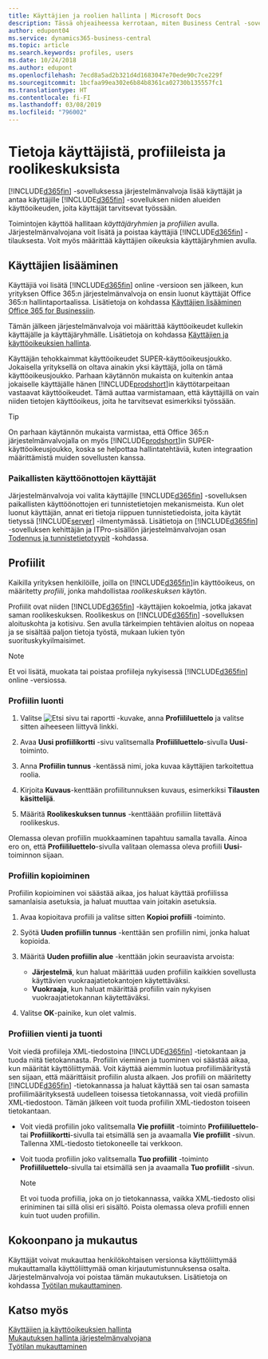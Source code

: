 ```yaml
---
title: Käyttäjien ja roolien hallinta | Microsoft Docs
description: Tässä ohjeaiheessa kerrotaan, miten Business Central -sovelluksen käyttäjiä ja roolikeskuksia hallitaan.
author: edupont04
ms.service: dynamics365-business-central
ms.topic: article
ms.search.keywords: profiles, users
ms.date: 10/24/2018
ms.author: edupont
ms.openlocfilehash: 7ecd8a5ad2b321d4d1683047e70ede90c7ce229f
ms.sourcegitcommit: 1bcfaa99ea302e6b84b8361ca02730b135557fc1
ms.translationtype: HT
ms.contentlocale: fi-FI
ms.lasthandoff: 03/08/2019
ms.locfileid: "796002"
---
```

# <a name="understanding-users-profiles-and-role-centers"></a>Tietoja käyttäjistä, profiileista ja roolikeskuksista

[!INCLUDE[d365fin](includes/d365fin_md.md)] -sovelluksessa järjestelmänvalvoja lisää käyttäjät ja antaa käyttäjille [!INCLUDE[d365fin](includes/d365fin_md.md)] -sovelluksen niiden alueiden käyttöoikeuden, joita käyttäjät tarvitsevat työssään.  

Toimintojen käyttöä hallitaan *käyttäjäryhmien* ja *profiilien* avulla. Järjestelmänvalvojana voit lisätä ja poistaa käyttäjiä [!INCLUDE[d365fin](includes/d365fin_md.md)] -tilauksesta. Voit myös määrittää käyttäjien oikeuksia käyttäjäryhmien avulla.  

## <a name="adding-users"></a>Käyttäjien lisääminen

Käyttäjiä voi lisätä [!INCLUDE[d365fin](includes/d365fin_md.md)] online -versioon sen jälkeen, kun yrityksen Office 365:n järjestelmänvalvoja on ensin luonut käyttäjät Office 365:n hallintaportaalissa. Lisätietoja on kohdassa [Käyttäjien lisääminen Office 365 for Businessiin](https://aka.ms/CreateOffice365Users).

Tämän jälkeen järjestelmänvalvoja voi määrittää käyttöoikeudet kullekin käyttäjälle ja käyttäjäryhmälle. Lisätietoja on kohdassa [Käyttäjien ja käyttöoikeuksien hallinta](ui-how-users-permissions.md).  

Käyttäjän tehokkaimmat käyttöoikeudet SUPER-käyttöoikeusjoukko. Jokaisella yrityksellä on oltava ainakin yksi käyttäjä, jolla on tämä käyttöoikeusjoukko. Parhaan käytännön mukaista on kuitenkin antaa jokaiselle käyttäjälle hänen [!INCLUDE[prodshort](includes/prodshort.md)]in käyttötarpeitaan vastaavat käyttöoikeudet. Tämä auttaa varmistamaan, että käyttäjillä on vain niiden tietojen käyttöoikeus, joita he tarvitsevat esimerkiksi työssään.  

> [!TIP]
> On parhaan käytännön mukaista varmistaa, että Office 365:n järjestelmänvalvojalla on myös [!INCLUDE[prodshort](includes/prodshort.md)]in SUPER-käyttöoikeusjoukko, koska se helpottaa hallintatehtäviä, kuten integraation määrittämistä muiden sovellusten kanssa.

### <a name="users-of-on-premises-deployments"></a>Paikallisten käyttöönottojen käyttäjät

Järjestelmänvalvoja voi valita käyttäjille [!INCLUDE[d365fin](includes/d365fin_md.md)] -sovelluksen paikallisten käyttöönottojen eri tunnistetietojen mekanismeista. Kun olet luonut käyttäjän, annat eri tietoja riippuen tunnistetiedoista, joita käytät tietyssä [!INCLUDE[server](includes/server.md)] -ilmentymässä. Lisätietoja on [!INCLUDE[d365fin](includes/d365fin_md.md)] -sovelluksen kehittäjän ja ITPro-sisällön järjestelmänvalvojan osan [Todennus ja tunnistetietotyypit](/dynamics365/business-central/dev-itpro/administration/users-credential-types) -kohdassa.  

## <a name="profiles"></a>Profiilit

Kaikilla yrityksen henkilöille, joilla on [!INCLUDE[d365fin](includes/d365fin_md.md)]in käyttöoikeus, on määritetty *profiili*, jonka mahdollistaa *roolikeskuksen* käytön.

Profiilit ovat niiden [!INCLUDE[d365fin](includes/d365fin_md.md)] -käyttäjien kokoelmia, jotka jakavat saman roolikeskuksen. Roolikeskus on [!INCLUDE[d365fin](includes/d365fin_md.md)] -sovelluksen aloituskohta ja kotisivu. Sen avulla tärkeimpien tehtävien aloitus on nopeaa ja se sisältää paljon tietoja työstä, mukaan lukien työn suorituskykyilmaisimet.  

> [!NOTE]  
>  Et voi lisätä, muokata tai poistaa profiileja nykyisessä [!INCLUDE[d365fin](includes/d365fin_md.md)] online -versiossa.  

### <a name="CreateProfile"></a> Profiilin luonti

1.  Valitse ![Etsi sivu tai raportti](media/ui-search/search_small.png "Etsi sivu tai raportti -kuvake") -kuvake, anna **Profiililuettelo** ja valitse sitten aiheeseen liittyvä linkki.  

2.  Avaa **Uusi profiilikortti** -sivu valitsemalla **Profiililuettelo**-sivulla **Uusi**-toiminto.  

3.  Anna **Profiilin tunnus** -kentässä nimi, joka kuvaa käyttäjien tarkoitettua roolia.  

4.  Kirjoita **Kuvaus**-kenttään profiilitunnuksen kuvaus, esimerkiksi **Tilausten käsittelijä**.  

5.  Määritä **Roolikeskuksen tunnus** -kenttäään profiiliin liitettävä roolikeskus.  

Olemassa olevan profiilin muokkaaminen tapahtuu samalla tavalla. Ainoa ero on, että **Profiililuettelo**-sivulla valitaan olemassa oleva profiili **Uusi**-toiminnon sijaan.  


### <a name="copy-a-profile"></a>Profiilin kopioiminen
Profiilin kopioiminen voi säästää aikaa, jos haluat käyttää profiilissa samanlaisia asetuksia, ja haluat muuttaa vain joitakin asetuksia.

1.  Avaa kopioitava profiili ja valitse sitten **Kopioi profiili** -toiminto.

2.  Syötä **Uuden profiilin tunnus** -kenttään sen profiilin nimi, jonka haluat kopioida.

3.  Määritä **Uuden profiilin alue** -kenttään jokin seuraavista arvoista:

    - **Järjestelmä**, kun haluat määrittää uuden profiilin kaikkien sovellusta käyttävien vuokraajatietokantojen käytettäväksi.
    - **Vuokraaja**, kun haluat määrittää profiilin vain nykyisen vuokraajatietokannan käytettäväksi.
4. Valitse **OK**-painike, kun olet valmis.

### <a name="ExportImportProfile"></a>Profiilien vienti ja tuonti

Voit viedä profiileja XML-tiedostoina [!INCLUDE[d365fin](includes/d365fin_md.md)] -tietokantaan ja tuoda niitä tietokannasta. Profiilin vieminen ja tuominen voi säästää aikaa, kun määrität käyttöliittymää. Voit käyttää aiemmin luotua profiilimääritystä sen sijaan, että määrittäisit profiilin alusta alkaen. Jos profiili on määritetty [!INCLUDE[d365fin](includes/d365fin_md.md)] -tietokannassa ja haluat käyttää sen tai osan samasta profiilimäärityksestä uudelleen toisessa tietokannassa, voit viedä profiilin XML-tiedostoon. Tämän jälkeen voit tuoda profiilin XML-tiedoston toiseen tietokantaan.

-   Voit viedä profiilin joko valitsemalla **Vie profiilit** -toiminto **Profiililuettelo**- tai **Profiilikortti**-sivulla tai etsimällä sen ja avaamalla **Vie profiilit** -sivun. Tallenna XML-tiedosto tietokoneelle tai verkkoon.

-   Voit tuoda profiilin joko valitsemalla **Tuo profiilit** -toiminto **Profiililuettelo**-sivulla tai etsimällä sen ja avaamalla **Tuo profiilit** -sivun. 

    > [!NOTE]  
    >  Et voi tuoda profiilia, joka on jo tietokannassa, vaikka XML-tiedosto olisi eriniminen tai sillä olisi eri sisältö. Poista olemassa oleva profiili ennen kuin tuot uuden profiilin.


## <a name="configuration-and-personalization"></a>Kokoonpano ja mukautus
<!--The concept of UI customization in [!INCLUDE[d365fin](includes/d365fin_md.md)] is divided in two:  

-   Configuration, performed by the administrator  

-   Personalization, performed by users  

The administrator configures the user interface for multiple users by customizing the user interface for a profile that the users are assigned to.  -->

Käyttäjät voivat mukauttaa henkilökohtaisen versionsa käyttöliittymää mukauttamalla käyttöliittymää oman kirjautumistunnuksensa osalta. Järjestelmänvalvoja voi poistaa tämän mukautuksen. Lisätietoja on kohdassa [Työtilan mukauttaminen](ui-personalization-user.md).  

## <a name="see-also"></a>Katso myös  
[Käyttäjien ja käyttöoikeuksien hallinta](ui-how-users-permissions.md)  
[Mukautuksen hallinta järjestelmänvalvojana](ui-personalization-manage.md)  
[Työtilan mukauttaminen](ui-personalization-user.md)  

